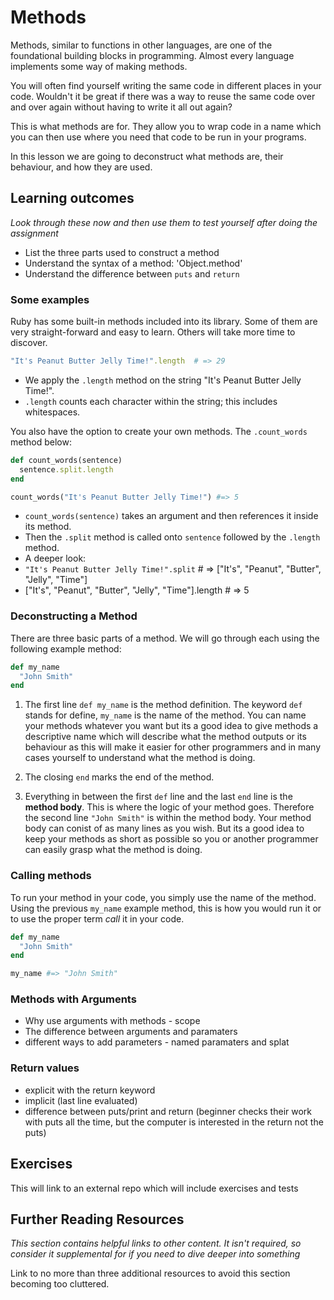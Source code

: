 # Methods
Methods, similar to functions in other languages, are one of the foundational
building blocks in programming. Almost every language implements some way of
making methods.

You will often find yourself writing the same code in different places in your code.
Wouldn't it be great if there was a way to reuse the same code over and over again 
without having to write it all out again? 

This is what methods are for. They allow you to wrap code in a name which you
can then use where you need that code to be run in your programs.

In this lesson we are going to deconstruct what methods are, their behaviour, and how they are used.

## Learning outcomes
*Look through these now and then use them to test yourself after doing the assignment*

* List the three parts used to construct a method
* Understand the syntax of a method: 'Object.method'
* Understand the difference between `puts` and `return`


### Some examples
Ruby has some built-in methods included into its library. Some of them are very straight-forward and easy to learn. Others will take more time to discover.

```ruby
"It's Peanut Butter Jelly Time!".length  # => 29
```

* We apply the `.length` method on the string "It's Peanut Butter Jelly Time!".
* `.length` counts each character within the string; this includes whitespaces.

You also have the option to create your own methods. The `.count_words` method below:

```ruby
def count_words(sentence)
  sentence.split.length
end

count_words("It's Peanut Butter Jelly Time!") #=> 5

```

* `count_words(sentence)` takes an argument and then references it inside its method.
* Then the `.split` method is called onto `sentence` followed by the `.length` method.
* A deeper look:
* `"It's Peanut Butter Jelly Time!".split` # => ["It's", "Peanut", "Butter", "Jelly", "Time"]
* ["It's", "Peanut", "Butter", "Jelly", "Time"].length # => 5

### Deconstructing a Method
There are three basic parts of a method. We will go through each using the following
example method:

```ruby
def my_name
  "John Smith"
end
```

1. The first line `def my_name` is the method definition. The keyword `def` stands
   for define, `my_name` is the name of the method. You can name your methods whatever you want but its a good idea to give methods a descriptive name which will describe what the method outputs or its behaviour as this will make it easier for other programmers and in many cases yourself to understand what the method is doing.

2. The closing `end` marks the end of the method.

3. Everything in between the first `def` line and the last `end` line is the **method body**. This is where the logic of
   your method goes. Therefore the second line `"John Smith"` is within the method body.  Your method body can conist of as many lines as you wish. But its a good idea to keep your methods as short as possible so you or another programmer can easily grasp what the method is doing. 


### Calling methods
To run your method in your code, you simply use the name of the method. Using the
previous `my_name` example method, this is how you would run it or to use the proper
term _call_ it in your code.

```ruby
def my_name
  "John Smith"
end

my_name #=> "John Smith"
```

### Methods with Arguments

* Why use arguments with methods - scope
* The difference between arguments and paramaters
* different ways to add parameters - named paramaters and splat 


### Return values
* explicit with the return keyword
* implicit (last line evaluated)
* difference between puts/print and return (beginner checks their work with puts all the time, but the computer is interested in the return not the puts)

## Exercises
This will link to an external repo which will include exercises and tests

## Further Reading Resources
*This section contains helpful links to other content. It isn't required, so consider it supplemental for if you need to dive deeper into something*

Link to no more than three additional resources to avoid this section becoming too cluttered.
